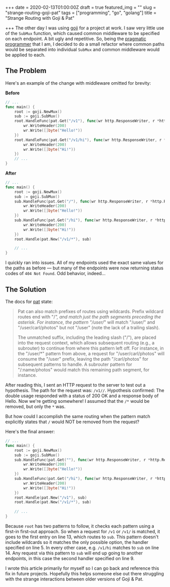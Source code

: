 +++
date = 2020-02-13T01:00:00Z
draft = true
featured_img = ""
slug = "strange-routing-goji-pat"
tags = ["programming", "go", "golang"]
title = "Strange Routing with Goji & Pat"

+++
The other day I was using [goji](https://pkg.go.dev/goji.io@v1.1.0?tab=doc) for a project at work. I saw very little use of the `SubMux` function, which caused common middleware to be specified on each endpoint. A bit ugly and repetitive. So, being the [pragmatic programmer](https://www.powerslacker.cc/pragmatic-programmer/) that I am, I decided to do a small refactor where common paths would be separated into individual `SubMux` and common middleware would be applied to each.

## The Problem

Here's an example of the change with middleware omitted for brevity:

**Before**

```go
// ...
func main() {
    root := goji.NewMux()
    sub := goji.SubMux()
    root.HandleFunc(pat.Get("/v1"), func(wr http.ResponseWriter, r *http.Request) {
        wr.WriteHeader(200)
        wr.Write([]byte("Hello!"))
    })
    root.HandleFunc(pat.Get("/v1/hi"), func(wr http.ResponseWriter, r *http.Request) {
        wr.WriteHeader(200)
        wr.Write([]byte("Hi!"))
    })
    // ...
}
```

**After**

```go
// ...
func main() {
    root := goji.NewMux()
    sub := goji.SubMux()
    sub.HandleFunc(pat.Get("/"), func(wr http.ResponseWriter, r *http.Request) {
        wr.WriteHeader(200)
        wr.Write([]byte("Hello!"))
    })
    sub.HandleFunc(pat.Get("/hi"), func(wr http.ResponseWriter, r *http.Request) {
        wr.WriteHeader(200)
        wr.Write([]byte("Hi!"))
    })
    root.Handle(pat.New("/v1/*"), sub)

    // ...
}
```

I quickly ran into issues. All of my endpoints used the exact same values for the paths as before — but many of the endpoints were now returning status codes of `404 Not Found`. Odd behavior, indeed...

## The Solution

The docs for [pat](https://pkg.go.dev/goji.io@v1.1.0/pat?tab=doc) state:

> Pat can also match prefixes of routes using wildcards. Prefix wildcard routes end with "/_", and match just the path segments preceding the asterisk. For instance, the pattern "/user/_" will match "/user/" and "/user/carl/photos" but not "/user" (note the lack of a trailing slash).
>
> The unmatched suffix, including the leading slash ("/"), are placed into the request context, which allows subsequent routing (e.g., a subrouter) to continue from where this pattern left off. For instance, in the "/user/*" pattern from above, a request for "/user/carl/photos" will consume the "/user" prefix, leaving the path "/carl/photos" for subsequent patterns to handle. A subrouter pattern for "/:name/photos" would match this remaining path segment, for instance.

After reading this, I sent an HTTP request to the server to test out a hypothesis. The path for the request was: `/v1//`. Hypothesis confirmed: The double usage responded with a status of 200 OK and a response body of Hello. Now we're getting somewhere! I assumed that the `/*` would be removed, but only the `*` was.

But how could I accomplish the same routing when the pattern match explicitly states that `/` would NOT be removed from the request?

Here's the final answer:

```go
// ...
func main() {
    root := goji.NewMux()
    sub := goji.SubMux()
    sub.HandleFunc(pat.Get(""), func(wr http.ResponseWriter, r *http.Request) {
        wr.WriteHeader(200)
        wr.Write([]byte("Hello!"))
    })
    sub.HandleFunc(pat.Get("/hi"), func(wr http.ResponseWriter, r *http.Request) {
        wr.WriteHeader(200)
        wr.Write([]byte("Hi!"))
    })
    root.Handle(pat.New("/v1"), sub)
    root.Handle(pat.New("/v1/*"), sub)
    
    // ...
}
```

Because `root` has two patterns to follow, it checks each pattern using a first-in first-out approach. So when a request for `/v1` or `/v1/` is matched, it goes to the first entry on line 13, which routes to `sub`. This pattern doesn't include wildcards so it matches the only possible option, the handler specified on line 5. In every other case, e.g. `/v1/hi` matches to `sub` on line 14. Any request via this pattern to `sub` will end up going to another endpoints, in this case the second handler specified on line 9.

I wrote this article primarily for myself so I can go back and reference this fix in future projects. Hopefully this helps someone else out there struggling with the strange interactions between older versions of Goji & Pat.